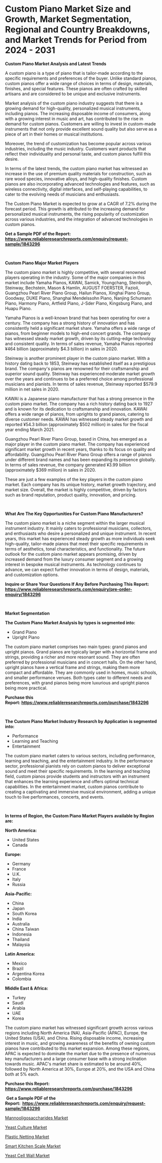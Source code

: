 <p><h1>Custom Piano Market Size and Growth, Market Segmentation, Regional and Country Breakdowns, and Market Trends for Period from 2024 -  2031</h1></p><p><strong>Custom Piano Market Analysis and Latest Trends</strong></p>
<p><p>A custom piano is a type of piano that is tailor-made according to the specific requirements and preferences of the buyer. Unlike standard pianos, custom pianos offer a wide range of choices in terms of design, materials, finishes, and special features. These pianos are often crafted by skilled artisans and are considered to be unique and exclusive instruments.</p><p>Market analysis of the custom piano industry suggests that there is a growing demand for high-quality, personalized musical instruments, including pianos. The increasing disposable income of consumers, along with a growing interest in music and art, has contributed to the rise in demand for custom pianos. Customers are willing to invest in custom-made instruments that not only provide excellent sound quality but also serve as a piece of art in their homes or musical institutions.</p><p>Moreover, the trend of customization has become popular across various industries, including the music industry. Customers want products that reflect their individuality and personal taste, and custom pianos fulfill this desire.</p><p>In terms of the latest trends, the custom piano market has witnessed an increase in the use of premium quality materials for construction, such as rare wood species, innovative alloys, and high-quality finishes. Custom pianos are also incorporating advanced technologies and features, such as wireless connectivity, digital interfaces, and self-playing capabilities, to cater to the evolving needs of musicians and enthusiasts.</p><p>The Custom Piano Market is expected to grow at a CAGR of 7.2% during the forecast period. This growth is attributed to the increasing demand for personalized musical instruments, the rising popularity of customization across various industries, and the integration of advanced technologies in custom pianos.</p></p>
<p><strong>Get a Sample PDF of the Report:&nbsp; <a href="https://www.reliableresearchreports.com/enquiry/request-sample/1843296">https://www.reliableresearchreports.com/enquiry/request-sample/1843296</a></strong></p>
<p>&nbsp;</p>
<p><strong>Custom Piano Major Market Players</strong></p>
<p><p>The custom piano market is highly competitive, with several renowned players operating in the industry. Some of the major companies in this market include Yamaha Pianos, KAWAI, Samick, Youngchang, Steinborgh, Steinway, Bechstein, Mason & Hamlin, AUGUST FOERSTER, Fazioli, Guangzhou Pearl River Piano Group, Hailun Pianos, Xinghai Piano Group, Goodway, DUKE Piano, Shanghai Mendelssohn Piano, Nanjing Schumann Piano, Harmony Piano, Artfield Piano, J-Sder Piano, Kingsburg Piano, and Huapu Piano.</p><p>Yamaha Pianos is a well-known brand that has been operating for over a century. The company has a strong history of innovation and has consistently held a significant market share. Yamaha offers a wide range of pianos, from beginner models to high-end concert grands. The company has witnessed steady market growth, driven by its cutting-edge technology and consistent quality. In terms of sales revenue, Yamaha Pianos reported ¥464 billion (approximately $4.3 billion) in sales in 2020.</p><p>Steinway is another prominent player in the custom piano market. With a history dating back to 1853, Steinway has established itself as a prestigious brand. The company's pianos are renowned for their craftsmanship and superior sound quality. Steinway has experienced moderate market growth over the years and continues to be a preferred choice among professional musicians and pianists. In terms of sales revenue, Steinway reported $579.9 million in net sales in 2020.</p><p>KAWAI is a Japanese piano manufacturer that has a strong presence in the custom piano market. The company has a rich history dating back to 1927 and is known for its dedication to craftsmanship and innovation. KAWAI offers a wide range of pianos, from uprights to grand pianos, catering to diverse customer needs. KAWAI has witnessed steady market growth and reported ¥54.3 billion (approximately $502 million) in sales for the fiscal year ending March 2021.</p><p>Guangzhou Pearl River Piano Group, based in China, has emerged as a major player in the custom piano market. The company has experienced significant market growth in recent years, thanks to its focus on quality and affordability. Guangzhou Pearl River Piano Group offers a range of pianos under different brand names and has been expanding its presence globally. In terms of sales revenue, the company generated ¥3.99 billion (approximately $369 million) in sales in 2020.</p><p>These are just a few examples of the key players in the custom piano market. Each company has its unique history, market growth trajectory, and market size. Overall, the market is highly competitive, driven by factors such as brand reputation, product quality, innovation, and pricing.</p></p>
<p>&nbsp;</p>
<p><strong>What Are The Key Opportunities For Custom Piano Manufacturers?</strong></p>
<p><p>The custom piano market is a niche segment within the larger musical instrument industry. It mainly caters to professional musicians, collectors, and enthusiasts who desire a personalized and unique instrument. In recent years, this market has experienced steady growth as more individuals seek high-quality, tailor-made pianos that meet their specific requirements in terms of aesthetics, tonal characteristics, and functionality. The future outlook for the custom piano market appears promising, driven by increased demand from the luxury consumer segment and a growing interest in bespoke musical instruments. As technology continues to advance, we can expect further innovation in terms of design, materials, and customization options.</p></p>
<p><strong>Inquire or Share Your Questions If Any Before Purchasing This Report: <a href="https://www.reliableresearchreports.com/enquiry/pre-order-enquiry/1843296">https://www.reliableresearchreports.com/enquiry/pre-order-enquiry/1843296</a></strong></p>
<p>&nbsp;</p>
<p><strong>Market Segmentation</strong></p>
<p><strong>The Custom Piano Market Analysis by types is segmented into:</strong></p>
<p><ul><li>Grand Piano</li><li>Upright Piano</li></ul></p>
<p><p>The custom piano market comprises two main types: grand pianos and upright pianos. Grand pianos are typically larger with a horizontal frame and strings, providing a richer and more resonant sound. They are often preferred by professional musicians and in concert halls. On the other hand, upright pianos have a vertical frame and strings, making them more compact and affordable. They are commonly used in homes, music schools, and smaller performance venues. Both types cater to different needs and preferences, with grand pianos being more luxurious and upright pianos being more practical.</p></p>
<p><strong>Purchase this Report:&nbsp;<a href="https://www.reliableresearchreports.com/purchase/1843296">https://www.reliableresearchreports.com/purchase/1843296</a></strong></p>
<p>&nbsp;</p>
<p><strong>The Custom Piano Market Industry Research by Application is segmented into:</strong></p>
<p><ul><li>Performance</li><li>Learning and Teaching</li><li>Entertainment</li></ul></p>
<p><p>The custom piano market caters to various sectors, including performance, learning and teaching, and the entertainment industry. In the performance sector, professional pianists rely on custom pianos to deliver exceptional sound and meet their specific requirements. In the learning and teaching field, custom pianos provide students and instructors with an instrument that enhances the learning experience and offers optimal technical capabilities. In the entertainment market, custom pianos contribute to creating a captivating and immersive musical environment, adding a unique touch to live performances, concerts, and events.</p></p>
<p>&nbsp;</p>
<p><strong>In terms of Region, the Custom Piano Market Players available by Region are:</strong></p>
<p>
    <p> <strong> North America: </strong>
        <ul>
            <li>United States</li>
            <li>Canada</li>
        </ul>
        </p> 
    <p> <strong> Europe: </strong>
        <ul>
            <li>Germany</li>
            <li>France</li>
            <li>U.K.</li>
            <li>Italy</li>
            <li>Russia</li>
        </ul>
        </p> 
    <p> <strong> Asia-Pacific: </strong>
        <ul>
            <li>China</li>
            <li>Japan</li>
            <li>South Korea</li>
            <li>India</li>
            <li>Australia</li>
            <li>China Taiwan</li>
            <li>Indonesia</li>
            <li>Thailand</li>
            <li>Malaysia</li>
        </ul>
        </p> 
    <p> <strong> Latin America: </strong>
        <ul>
            <li>Mexico</li>
            <li>Brazil</li>
            <li>Argentina Korea</li>
            <li>Colombia</li>
        </ul>
        </p> 
    <p> <strong> Middle East & Africa: </strong>
        <ul>
            <li>Turkey</li>
            <li>Saudi</li>
            <li>Arabia</li>
            <li>UAE</li>
            <li>Korea</li>
        </ul>
    </p>
    </p>
<p><p>The custom piano market has witnessed significant growth across various regions including North America (NA), Asia-Pacific (APAC), Europe, the United States (USA), and China. Rising disposable income, increasing interest in music, and growing awareness of the benefits of owning custom pianos have contributed to this market expansion. Among these regions, APAC is expected to dominate the market due to the presence of numerous key manufacturers and a large consumer base with a strong inclination towards music. APAC's market share is estimated to be around 40%, followed by North America at 30%, Europe at 20%, and the USA and China both at 5% each.</p></p>
<p><strong>Purchase this Report: <a href="https://www.reliableresearchreports.com/purchase/1843296">https://www.reliableresearchreports.com/purchase/1843296</a></strong></p>
<p>&nbsp;<strong>Get a Sample PDF of the Report:&nbsp;&nbsp;<a href="https://www.reliableresearchreports.com/enquiry/request-sample/1843296">https://www.reliableresearchreports.com/enquiry/request-sample/1843296</a></strong></p>
<p><strong></strong></p>
<p><p><a href="https://github.com/antony131rp/Market-Research-Report-List-1/blob/main/mannooligosaccharides-market.md">Mannooligosaccharides Market</a></p><p><a href="https://github.com/khayangel/Market-Research-Report-List-1/blob/main/yeast-culture-market.md">Yeast Culture Market</a></p><p><a href="https://github.com/bracarafogo/Market-Research-Report-List-1/blob/main/plastic-netting-market.md">Plastic Netting Market</a></p><p><a href="https://github.com/mohamedbakry57/Market-Research-Report-List-1/blob/main/smart-kitchen-scale-market.md">Smart Kitchen Scale Market</a></p><p><a href="https://github.com/lababdou/Market-Research-Report-List-1/blob/main/yeast-cell-wall-market.md">Yeast Cell Wall Market</a></p></p>